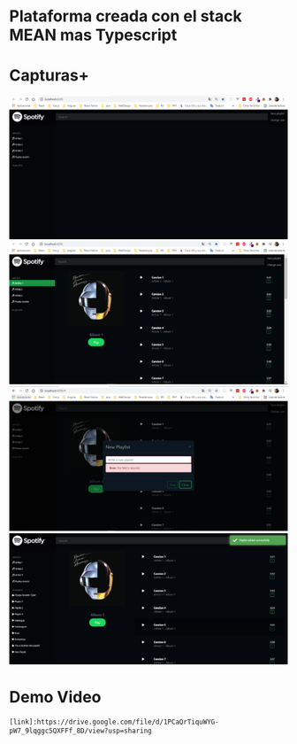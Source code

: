 # Plataforma creada con el stack MEAN mas Typescript


# Capturas+
![](images/img-1.PNG)
![](images/img-2.PNG)
![](images/img-3.PNG)
![](images/img-4.PNG)

# Demo Video 
    [link]:https://drive.google.com/file/d/1PCaQrTiquWYG-pW7_9lqggc5QXFFf_8D/view?usp=sharing
